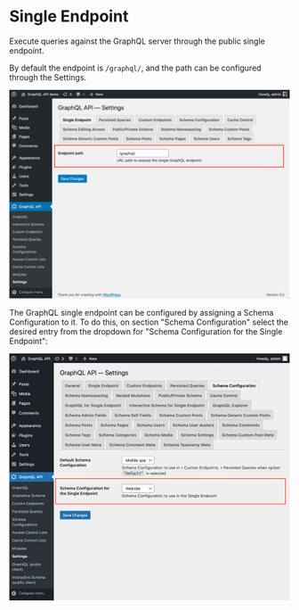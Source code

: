 # Single Endpoint

Execute queries against the GraphQL server through the public single endpoint.

By default the endpoint is `/graphql/`, and the path can be configured through the Settings.

<a href="../../images/settings-single-endpoint.png" target="_blank">![Single endpoint in Settings](../../images/settings-single-endpoint.png "Single endpoint in Settings")</a>

The GraphQL single endpoint can be configured by assigning a Schema Configuration to it. To do this, on section "Schema Configuration" select the desired entry from the dropdown for "Schema Configuration for the Single Endpoint":

<a href="../../images/settings-schema-configuration-for-single-endpoint.png" target="_blank">![Settings for the Schema Configuration for the Single Endpoint](../../images/settings-schema-configuration-for-single-endpoint.png)</a>